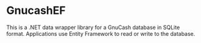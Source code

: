 # GnucashEF

This is a .NET data wrapper library for a GnuCash database in SQLite format.  Applications use Entity Framework to read or write to the database.
